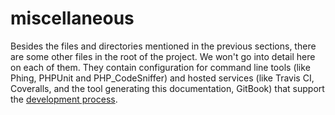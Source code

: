 # miscellaneous

Besides the files and directories mentioned in the previous sections, there are some other files in the root of the project. We won't go into detail here on each of them. They contain configuration for command line tools (like Phing, PHPUnit and PHP_CodeSniffer) and hosted services (like Travis CI, Coveralls, and the tool generating this documentation, GitBook) that support the [development process](./development-process.md).